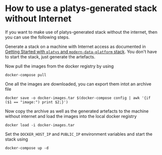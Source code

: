# How to use a platys-generated stack without Internet

If you want to make use of platys-generated stack without the internet, then you can use the following steps. 

Generate a stack on a machine with Internet access as documented in [Getting Started with `platys` and `modern-data-platform` stack](./documentation/getting-started.md). You don't have to start the stack, just generate the artefacts. 

Now pull the images from the docker registry by using

```
docker-compose pull
```

One all the images are downloaded, you can export them intot an archive file

```
docker save -o docker-images.tar $(docker-compose config | awk '{if ($1 == "image:") print $2;}')
```

Now copy the archive as well as the generated artefacts to the machine without internet and load the images into the local docker registry

```
docker load -i docker-images.tar
```
   
Set the `DOCKER_HOST_IP` and `PUBLIC_IP` environment variables and start the stack using

```
docker-compose up -d
```
